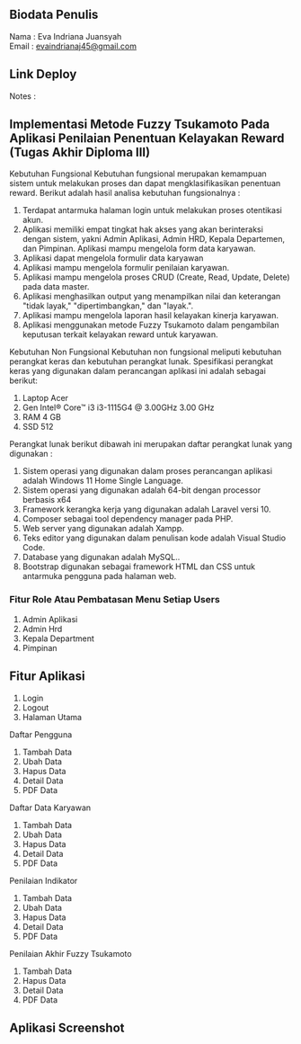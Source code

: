 <!-- <p align="center"><a href="https://laravel.com" target="_blank"><img src="https://raw.githubusercontent.com/laravel/art/master/logo-lockup/5%20SVG/2%20CMYK/1%20Full%20Color/laravel-logolockup-cmyk-red.svg" width="400" alt="Laravel Logo"></a></p>

<p align="center">
<a href="https://github.com/laravel/framework/actions"><img src="https://github.com/laravel/framework/workflows/tests/badge.svg" alt="Build Status"></a>
<a href="https://packagist.org/packages/laravel/framework"><img src="https://img.shields.io/packagist/dt/laravel/framework" alt="Total Downloads"></a>
<a href="https://packagist.org/packages/laravel/framework"><img src="https://img.shields.io/packagist/v/laravel/framework" alt="Latest Stable Version"></a>
<a href="https://packagist.org/packages/laravel/framework"><img src="https://img.shields.io/packagist/l/laravel/framework" alt="License"></a>
</p> -->

## Biodata Penulis

Nama    : Eva Indriana Juansyah <br>
Email   : evaindrianaj45@gmail.com

## Link Deploy

Notes :


## Implementasi Metode Fuzzy Tsukamoto Pada Aplikasi Penilaian Penentuan Kelayakan Reward (Tugas Akhir Diploma III)

Kebutuhan Fungsional
Kebutuhan fungsional merupakan kemampuan sistem untuk melakukan proses dan dapat mengklasifikasikan penentuan reward. Berikut adalah hasil analisa kebutuhan fungsionalnya :
1.	Terdapat antarmuka halaman login untuk melakukan proses otentikasi akun.
2.	Aplikasi memiliki empat tingkat hak akses yang akan berinteraksi dengan sistem, yakni Admin Aplikasi, Admin HRD, Kepala Departemen, dan Pimpinan. Aplikasi mampu mengelola form data karyawan.
3.	Aplikasi dapat mengelola formulir data karyawan
4.	Aplikasi mampu mengelola formulir penilaian karyawan.
5.	Aplikasi mampu mengelola proses CRUD (Create, Read, Update, Delete) pada data master.
6.	Aplikasi menghasilkan output yang menampilkan nilai dan keterangan "tidak layak," "dipertimbangkan," dan "layak.".
7.	Aplikasi mampu mengelola laporan hasil kelayakan kinerja karyawan.
8.	Aplikasi menggunakan metode Fuzzy Tsukamoto dalam pengambilan keputusan terkait kelayakan reward untuk karyawan.


Kebutuhan Non Fungsional
Kebutuhan non fungsional meliputi kebutuhan perangkat keras dan kebutuhan perangkat lunak.
Spesifikasi perangkat keras yang digunakan dalam perancangan aplikasi ini adalah sebagai berikut: 
1.	Laptop Acer
2.	Gen Intel® Core™ i3 i3-1115G4 @ 3.00GHz   3.00 GHz
3.	RAM 4 GB
4.	SSD 512

Perangkat lunak berikut dibawah ini merupakan daftar perangkat lunak yang digunakan :
1.	Sistem operasi yang digunakan dalam proses perancangan aplikasi adalah Windows 11 Home Single Language. 
2.	Sistem operasi yang digunakan adalah 64-bit dengan processor berbasis x64
3.	Framework kerangka kerja yang digunakan adalah Laravel versi 10.
4.	Composer sebagai tool dependency manager pada PHP. 
5.	Web server yang digunakan adalah Xampp.
6.	Teks editor yang digunakan dalam penulisan kode adalah Visual Studio Code.
7.	Database yang digunakan adalah MySQL..
8.	Bootstrap digunakan sebagai framework HTML dan CSS untuk antarmuka pengguna pada halaman web.

### Fitur Role Atau Pembatasan Menu Setiap Users

1. Admin Aplikasi
2. Admin Hrd
3. Kepala Department
4. Pimpinan

## Fitur Aplikasi

1. Login
2. Logout
3. Halaman Utama

Daftar Pengguna
1. Tambah Data
2. Ubah Data
3. Hapus Data
4. Detail Data
5. PDF Data

Daftar Data Karyawan
1. Tambah Data
2. Ubah Data
3. Hapus Data
4. Detail Data
5. PDF Data

Penilaian Indikator
1. Tambah Data
2. Ubah Data
3. Hapus Data
4. Detail Data
5. PDF Data

Penilaian Akhir Fuzzy Tsukamoto
1. Tambah Data
3. Hapus Data
4. Detail Data
5. PDF Data

## Aplikasi Screenshot

